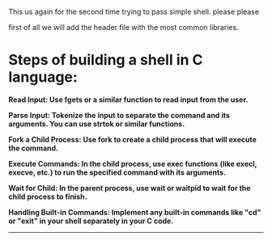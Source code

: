 This us again for the second time trying to pass simple shell. please please

first of all we will add the header file with the most common libraries.

# Steps of building a shell in C language:

**Read Input: Use fgets or a similar function to read input from the user.**

**Parse Input: Tokenize the input to separate the command and its arguments. You can use strtok or similar functions.**

**Fork a Child Process: Use fork to create a child process that will execute the command.**

**Execute Commands: In the child process, use exec functions (like execl, execve, etc.) to run the specified command with its arguments.**

**Wait for Child: In the parent process, use wait or waitpid to wait for the child process to finish.**

**Handling Built-in Commands: Implement any built-in commands like "cd" or "exit" in your shell separately in your C code.**

---